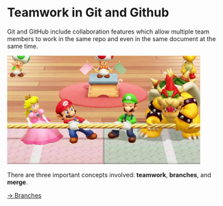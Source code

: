 # Teamwork in Git and Github

Git and GitHub include collaboration features which allow multiple team members to work in the same repo and even in the same document at the same time. 

<img src = image-4.png width = 450px style = "max-width:450px" />

There are three important concepts involved: **teamwork**, **branches**, and **merge**. 

[-> Branches](/teamwork/02_branches.md)